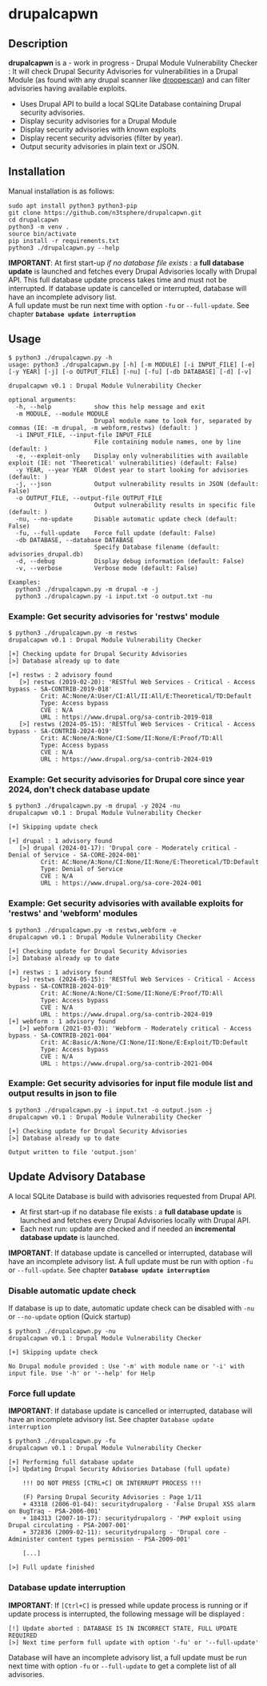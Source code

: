 # drupalcapwn

## Description
**drupalcapwn** is a - work in progress - Drupal Module Vulnerability Checker : It will check Drupal Security Advisories for vulnerabilities in a Drupal Module (as found with any drupal scanner like [droopescan](https://github.com/SamJoan/droopescan)) and can filter advisories having available exploits. 
* Uses Drupal API to build a local SQLite Database containing Drupal security advisories. 
* Display security advisories for a Drupal Module
* Display security advisories with known exploits
* Display recent security advisories (filter by year).
* Output security advisories in plain text or JSON.

## Installation 

Manual installation is as follows:

```
sudo apt install python3 python3-pip
git clone https://github.com/n3tsphere/drupalcapwn.git
cd drupalcapwn
python3 -m venv .
source bin/activate
pip install -r requirements.txt
python3 ./drupalcapwn.py --help
```

**IMPORTANT**: At first start-up *if no database file exists* : a **full database update** is launched and fetches every Drupal Advisories locally with Drupal API.
This full database update process takes time and must not be interrupted.
If database update is cancelled or interrupted, database will have an incomplete advisory list.  
A full update must be run next time with option `-fu` or `--full-update`. See chapter **`Database update interruption`**

## Usage 

```
$ python3 ./drupalcapwn.py -h
usage: python3 ./drupalcapwn.py [-h] [-m MODULE] [-i INPUT_FILE] [-e] [-y YEAR] [-j] [-o OUTPUT_FILE] [-nu] [-fu] [-db DATABASE] [-d] [-v]

drupalcapwn v0.1 : Drupal Module Vulnerability Checker

optional arguments:
  -h, --help            show this help message and exit
  -m MODULE, --module MODULE
                        Drupal module name to look for, separated by commas (IE: -m drupal, -m webform,restws) (default: )
  -i INPUT_FILE, --input-file INPUT_FILE
                        File containing module names, one by line (default: )
  -e, --exploit-only    Display only vulnerabilities with available exploit (IE: not 'Theoretical' vulnerabilities) (default: False)
  -y YEAR, --year YEAR  Oldest year to start looking for advisories (default: )
  -j, --json            Output vulnerability results in JSON (default: False)
  -o OUTPUT_FILE, --output-file OUTPUT_FILE
                        Output vulnerability results in specific file (default: )
  -nu, --no-update      Disable automatic update check (default: False)
  -fu, --full-update    Force full update (default: False)
  -db DATABASE, --database DATABASE
                        Specify Database filename (default: advisories_drupal.db)
  -d, --debug           Display debug information (default: False)
  -v, --verbose         Verbose mode (default: False)

Examples:
  python3 ./drupalcapwn.py -m drupal -e -j
  python3 ./drupalcapwn.py -i input.txt -o output.txt -nu
```

### Example: Get security advisories for 'restws' module 
```
$ python3 ./drupalcapwn.py -m restws
drupalcapwn v0.1 : Drupal Module Vulnerability Checker

[+] Checking update for Drupal Security Advisories
[>] Database already up to date

[+] restws : 2 advisory found
   [>] restws (2019-02-20): 'RESTful Web Services - Critical - Access bypass - SA-CONTRIB-2019-018'
         Crit: AC:None/A:User/CI:All/II:All/E:Theoretical/TD:Default
         Type: Access bypass
         CVE : N/A
         URL : https://www.drupal.org/sa-contrib-2019-018
   [>] restws (2024-05-15): 'RESTful Web Services - Critical - Access bypass - SA-CONTRIB-2024-019'
         Crit: AC:None/A:None/CI:Some/II:None/E:Proof/TD:All
         Type: Access bypass
         CVE : N/A
         URL : https://www.drupal.org/sa-contrib-2024-019
```
### Example: Get security advisories for Drupal core since year 2024, don't check database update
```
$ python3 ./drupalcapwn.py -m drupal -y 2024 -nu
drupalcapwn v0.1 : Drupal Module Vulnerability Checker

[+] Skipping update check

[+] drupal : 1 advisory found
   [>] drupal (2024-01-17): 'Drupal core - Moderately critical - Denial of Service - SA-CORE-2024-001'
         Crit: AC:None/A:None/CI:None/II:None/E:Theoretical/TD:Default
         Type: Denial of Service
         CVE : N/A
         URL : https://www.drupal.org/sa-core-2024-001
```
### Example: Get security advisories with available exploits for 'restws' and 'webform' modules
```
$ python3 ./drupalcapwn.py -m restws,webform -e
drupalcapwn v0.1 : Drupal Module Vulnerability Checker

[+] Checking update for Drupal Security Advisories
[>] Database already up to date

[+] restws : 1 advisory found
   [>] restws (2024-05-15): 'RESTful Web Services - Critical - Access bypass - SA-CONTRIB-2024-019'
         Crit: AC:None/A:None/CI:Some/II:None/E:Proof/TD:All
         Type: Access bypass
         CVE : N/A
         URL : https://www.drupal.org/sa-contrib-2024-019
[+] webform : 1 advisory found
   [>] webform (2021-03-03): 'Webform - Moderately critical - Access bypass - SA-CONTRIB-2021-004'
         Crit: AC:Basic/A:None/CI:None/II:None/E:Exploit/TD:Default
         Type: Access bypass
         CVE : N/A
         URL : https://www.drupal.org/sa-contrib-2021-004
```
### Example: Get security advisories for input file module list and output results in json to file

```
$ python3 ./drupalcapwn.py -i input.txt -o output.json -j
drupalcapwn v0.1 : Drupal Module Vulnerability Checker

[+] Checking update for Drupal Security Advisories
[>] Database already up to date

Output written to file 'output.json'
```


## Update Advisory Database

A local SQLite Database is build with advisories requested from Drupal API. 
* At first start-up if no database file exists : a **full database update** is launched and fetches every Drupal Advisories locally with Drupal API. 
* Each next run: update are checked and if needed an **incremental database update** is launched.

**IMPORTANT**: If database update is cancelled or interrupted, database will have an incomplete advisory list.
A full update must be run with option `-fu` or `--full-update`. See chapter **`Database update interruption`**

### Disable automatic update check
If database is up to date, automatic update check can be disabled with `-nu` or `--no-update` option (Quick startup)
```
$ python3 ./drupalcapwn.py -nu
drupalcapwn v0.1 : Drupal Module Vulnerability Checker

[+] Skipping update check

No Drupal module provided : Use '-m' with module name or '-i' with input file. Use '-h' or '--help' for Help
```

### Force full update
**IMPORTANT**: If database update is cancelled or interrupted, database will have an incomplete advisory list. See chapter `Database update interruption`

```
$ python3 ./drupalcapwn.py -fu
drupalcapwn v0.1 : Drupal Module Vulnerability Checker

[+] Performing full database update
[>] Updating Drupal Security Advisories Database (full update)

    !!! DO NOT PRESS [CTRL+C] OR INTERRUPT PROCESS !!!

    (F) Parsing Drupal Security Advisories : Page 1/11
    + 43318 (2006-01-04): securitydrupalorg - 'False Drupal XSS alarm on BugTraq - PSA-2006-001'
    + 184313 (2007-10-17): securitydrupalorg - 'PHP exploit using Drupal circulating - PSA-2007-001'
    + 372836 (2009-02-11): securitydrupalorg - 'Drupal core - Administer content types permission - PSA-2009-001'
    
    [...]

[>] Full update finished
```
### Database update interruption 
**IMPORTANT**: If `[Ctrl+C]` is pressed while update process is running or if update process is interrupted, the following message will be displayed : 
```
[!] Update aborted : DATABASE IS IN INCORRECT STATE, FULL UPDATE REQUIRED
[>] Next time perform full update with option '-fu' or '--full-update'
```
Database will have an incomplete advisory list, a full update must be run next time with option `-fu` or `--full-update` to get a complete list of all advisories.
